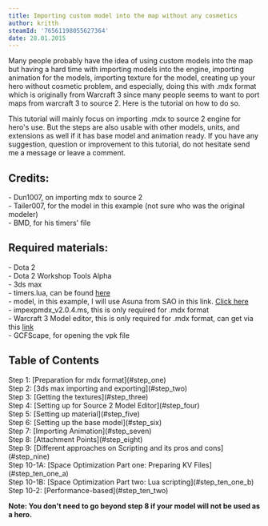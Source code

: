 ```yaml
---
title: Importing custom model into the map without any cosmetics
author: kritth
steamId: '76561198055627364'
date: 28.01.2015
---
```


<p>Many people probably have the idea of using custom models into the map but having a hard time with importing models into the engine, importing animation for the models, importing texture for the model, creating up your hero without cosmetic problem, and especially, doing this with .mdx format which is originally from Warcraft 3 since many people seems to want to port maps from warcraft 3 to source 2. Here is the tutorial on how to do so.</p>
<p>This tutorial will mainly focus on importing .mdx to source 2 engine for hero's use. But the steps are also usable with other models, units, and extensions as well if it has base model and animation ready. If you have any suggestion, question or improvement to this tutorial, do not hesitate send me a message or leave a comment.</p>
<h2>Credits:</h2>
<p>- Dun1007, on importing mdx to source 2<br />
- Tailer007, for the model in this example (not sure who was the original modeler)<br />
- BMD, for his timers' file</p>

<h2>Required materials:</h2>
<p>- Dota 2<br />
- Dota 2 Workshop Tools Alpha<br />
- 3ds max<br />
- timers.lua, can be found <a href="https://github.com/bmddota/barebones/blob/source2/game/dota_addons/barebones/scripts/vscripts/timers.lua">here</a><br />
- model, in this example, I will use Asuna from SAO in this link. <a href = "http://api.viglink.com/api/click?format=go&jsonp=vglnk_14224047875778&drKey=1082&libId=fca55403-b124-4a6f-b0f3-ffaf43c9ed30&loc=http%3A%2F%2Fchaosrealm.info%2Ftopic%2F10759280%2F5%2F&v=1&out=http%3A%2F%2Fz5.ifrm.com%2F30005%2F144%2F0%2Fp1230621%2FAsunaV1.rar&ref=http%3A%2F%2Fchaosrealm.info%2Ftopic%2F10759280%2F4%2F&title=Tailer%27s%20Tailored%20Models&txt=%3Cimg%20src%3D%22http%3A%2F%2Fz5.ifrm.com%2F30005%2F144%2F0%2Fp1232295%2Fdl_but.png%22%20alt%3D%22Attachments%3A%22%3E%20AsunaV1.rar%20(146.95%20KB)">Click here</a><br />
- impexpmdx_v2.0.4.ms, this is only required for .mdx format<br />
- Warcraft 3 Model editor, this is only required for .mdx format, can get via this <a href = "http://www.hiveworkshop.com/forums/tools-560/war3-model-editor-62876/">link</a><br />
- GCFScape, for opening the vpk file</p>

<h2>Table of Contents</h2>
Step 1: [Preparation for mdx format](#step_one)<br />
Step 2: [3ds max importing and exporting](#step_two)<br />
Step 3: [Getting the textures](#step_three)<br />
Step 4: [Setting up for Source 2 Model Editor](#step_four)<br />
Step 5: [Setting up material](#step_five)<br />
Step 6: [Setting up the base model](#step_six)<br />
Step 7: [Importing Animation](#step_seven)<br />
Step 8: [Attachment Points](#step_eight)<br />
Step 9: [Different approaches on Scripting and its pros and cons](#step_nine)<br />
Step 10-1A: [Space Optimization Part one: Preparing KV Files](#step_ten_one_a)<br />
Step 10-1B: [Space Optimization Part two: Lua scripting](#step_ten_one_b)<br />
Step 10-2: [Performance-based](#step_ten_two)<br />

<p><b>Note: You don't need to go beyond step 8 if your model will not be used as a hero.</b></p>
